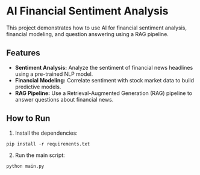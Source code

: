 # AI Financial Sentiment Analysis

This project demonstrates how to use AI for financial sentiment analysis, financial modeling, and question answering using a RAG pipeline.

## Features

- **Sentiment Analysis:** Analyze the sentiment of financial news headlines using a pre-trained NLP model.
- **Financial Modeling:** Correlate sentiment with stock market data to build predictive models.
- **RAG Pipeline:** Use a Retrieval-Augmented Generation (RAG) pipeline to answer questions about financial news.

## How to Run

1. Install the dependencies:

```
pip install -r requirements.txt
```

2. Run the main script:

```
python main.py
```
